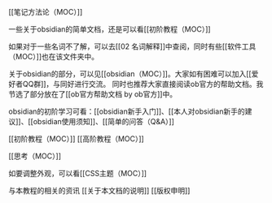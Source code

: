 [[笔记方法论（MOC）]]

一些关于obsidian的简单文档，还是可以看[[初阶教程（MOC）]]

如果对于一些名词不了解，可以去[[02 名词解释]]中查阅，同时有些[[软件工具（MOC）]]也在该文件夹中。

关于obsidian的部分，可以见[[obsidian（MOC）]]。大家如有困难可以加入[[爱好者QQ群]]，与同好进行交流。
同时也推荐大家直接阅读ob官方的帮助文档。我节选了部分放在了[[ob官方帮助文档 by ob官方]]中。

obsidian的初阶学习可看：[[obsidian新手入门]]、[[本人对obsidian新手的建议]]、[[obsidian使用须知]]、[[简单的问答（Q&A）]]

[[初阶教程（MOC）]]
[[高阶教程（MOC）]]

[[思考（MOC）]]

如要调整外观，可以看[[CSS主题（MOC）]]


与本教程的相关的资讯
[[关于本文档的说明]]
[[版权申明]]